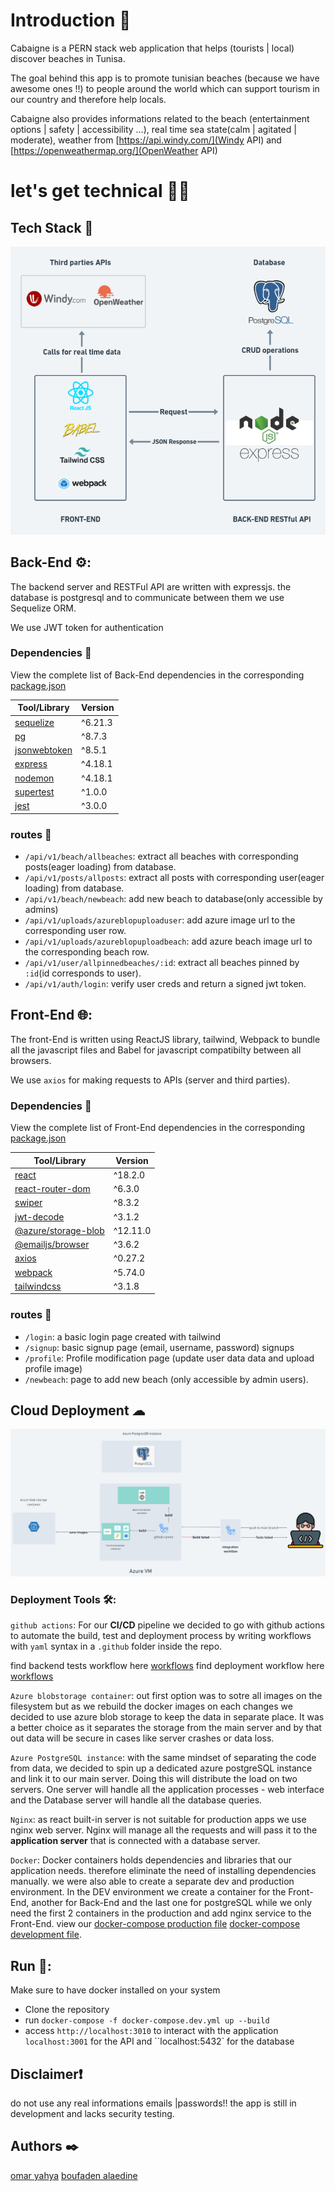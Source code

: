 # Introduction 👋

Cabaigne is a PERN stack web application that helps (tourists | local) discover beaches in Tunisa.

The goal behind this app is to promote tunisian beaches (because we have awesome ones !!) to people around the world which can support tourism in our country and therefore help locals.

Cabaigne also provides informations related to the beach (entertainment options | safety | accessibility ...), real time sea state(calm | agitated | moderate), weather from [https://api.windy.com/](Windy API) and [https://openweathermap.org/](OpenWeather API)

# let's get technical 👨‍💻

## Tech Stack 🚀

![techStack](images/techStack.png)


## Back-End ⚙️:

The backend server and RESTFul API are written with expressjs. the database is postgresql and to communicate between them we use
Sequelize ORM.

We use JWT token for authentication

### Dependencies 🔗

View the complete list of Back-End dependencies in the corresponding [package.json](Backend/package.json)

| Tool/Library                                                                       | Version |
| ---------------------------------------------------------------------------------- | ------- |
| [sequelize](https://sequelize.org/)                                                | ^6.21.3 |
| [pg](https://www.npmjs.com/package/pg)                                             | ^8.7.3  |
| [jsonwebtoken](https://www.npmjs.com/package/jsonwebtoken)                         | ^8.5.1  |
| [express](https://expressjs.com/)                                                  | ^4.18.1 |
| [nodemon](https://www.npmjs.com/package/nodemon)                                   | ^4.18.1 |
| [supertest](https://www.npmjs.com/package/supertest)                               | ^1.0.0  |
| [jest](https://jestjs.io/)                                                         | ^3.0.0  |

### routes 🚈

- `/api/v1/beach/allbeaches`: extract all beaches with corresponding posts(eager loading) from database.
- `/api/v1/posts/allposts`:   extract all posts with corresponding user(eager loading) from database.
- `/api/v1/beach/newbeach`:   add new beach to database(only accessible by admins)
- `/api/v1/uploads/azureblopuploaduser`:  add azure image url to the corresponding user row.
- `/api/v1/uploads/azureblopuploadbeach`: add azure beach image url to the corresponding beach row.
- `/api/v1/user/allpinnedbeaches/:id`:  extract all beaches pinned by `:id`(id corresponds to user).
- `/api/v1/auth/login`: verify user creds and return a signed jwt token.

## Front-End 🌐:

The front-End is written using ReactJS library, tailwind, Webpack to bundle all the javascript files and Babel for javascript compatibilty between all browsers.

We use `axios` for making requests to APIs (server and third parties).

### Dependencies 🔗

View the complete list of Front-End dependencies in the corresponding [package.json](Frontend/package.json)

| Tool/Library                                                                       | Version |
| ---------------------------------------------------------------------------------- | ------- |
| [react](https://reactjs.org/)                                                      | ^18.2.0 |
| [react-router-dom](https://v5.reactrouter.com/)                                    | ^6.3.0  |
| [swiper](https://swiperjs.com/react)                                               | ^8.3.2  |
| [jwt-decode](https://www.npmjs.com/package/jwt-decode)                             | ^3.1.2  |
| [@azure/storage-blob](https://www.npmjs.com/package/@azure/storage-blob)           | ^12.11.0|
| [@emailjs/browser](https://www.npmjs.com/package/@emailjs/browser)                 | ^3.6.2  |
| [axios](https://axios-http.com/)                                                   | ^0.27.2 |
| [webpack](https://webpack.js.org/)                                                 | ^5.74.0 |
| [tailwindcss](https://tailwindcss.com/)                                            | ^3.1.8  |

### routes 🚈

- `/login`: a basic login page created with tailwind
- `/signup`: basic signup page (email, username, password) signups
- `/profile`: Profile modification page (update user data data and upload profile image)
- `/newbeach`: page to add new beach (only accessible by admin users).

## Cloud Deployment ☁

![infrastructure](images/infrastructure.png)

### Deployment Tools 🛠️:

`github actions`: For our **CI/CD** pipeline we decided to go with github actions to automate the build, test and deployment process by writing workflows with `yaml` syntax in a `.github` folder inside the repo.

find backend tests workflow here [workflows](.github/workflows/integrate_backend.yml)
find deployment workflow here [workflows](.github/workflows/deployment-stage.yml)

`Azure blobstorage container`: out first option was to sotre all images on the filesystem but as we rebuild the docker images on each changes we decided to use azure blob storage to keep the data in separate place. It was a better choice as it separates the storage from the main server and by that out data will be secure in cases like server crashes or data loss.

`Azure PostgreSQL instance`: with the same mindset of separating the code from data, we decided to spin up a dedicated azure postgreSQL instance and link it to our main server. Doing this will distribute the load on two servers. One server will handle all the application processes - web interface and the Database server will handle all the database queries.

`Nginx`: as react built-in server is not suitable for production apps we use nginx web server. Nginx will manage all the requests and will pass it to the **application server** that is connected with a database server.

`Docker`: Docker containers holds dependencies and libraries that our application needs. therefore eliminate the need of installing dependencies manually. we were also able to create a separate dev and production environment. In the DEV environment we create a container for the Front-End, another for Back-End and the last one for postgreSQL while we only need the first 2 containers in the production and add nginx service to the Front-End. view our [docker-compose production file](docker-compose.prod.yml) [docker-compose development file](docker-compose.dev.yml).

## Run 🔌:

Make sure to have docker installed on your system

* Clone the repository
* run `docker-compose -f docker-compose.dev.yml up --build`
* access `http://localhost:3010` to interact with the application `localhost:3001` for the API and ``localhost:5432` for the database

## Disclaimer❗

do not use any real informations emails |passwords!! the app is still in development and lacks security testing.

## Authors ✒️

[omar yahya](https://www.linkedin.com/in/omaryahia1/)
[boufaden alaedine](https://www.linkedin.com/in/b-alaedine/)
